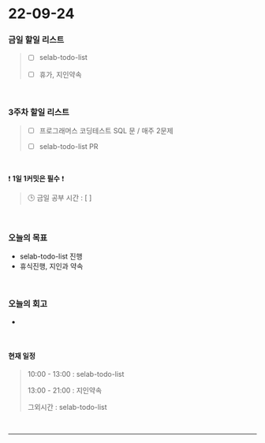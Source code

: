 # 22-09-24

### 금일 할일 리스트
> - [ ]  selab-todo-list
>
> - [ ]  휴가, 지인약속

<br/>

### 3주차 할일 리스트  

> - [ ]  프로그래머스 코딩테스트 SQL 문 / 매주 2문제  
>
> - [ ]  selab-todo-list PR

<br/>

❗ **1일 1커밋은 필수** ❗
> 🕒 금일 공부 시간 :  [  ]    
  
<br/>

### 오늘의 목표
- selab-todo-list 진행
- 휴식진행, 지인과 약속

<br>

### 오늘의 회고
- 

<br>

#### 현재 일정  
> 10:00 - 13:00 : selab-todo-list
>
> 13:00 - 21:00 : 지인약속
>
> 그외시간 : selab-todo-list


<br/>

------------  